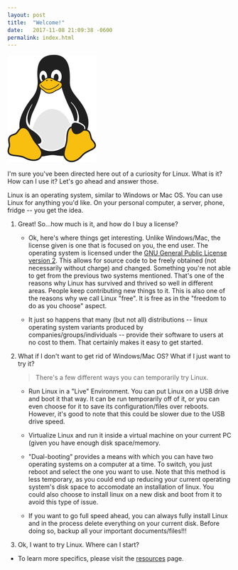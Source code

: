 ```yaml
---
layout: post
title:  "Welcome!"
date:   2017-11-08 21:09:38 -0600
permalink: index.html
---
```

![TuxFlat.svg.png](assets/TuxFlat.svg.png)

I'm sure you've been directed here out of a curiosity for Linux. What is it? How can I use it?
Let's go ahead and answer those.

Linux is an operating system, similar to Windows or Mac OS.
You can use Linux for anything you'd like. On your personal computer, a server, phone, fridge -- you get the idea.
1. Great! So...how much is it, and how do I buy a license?
   * Ok, here's where things get interesting. Unlike Windows/Mac, the license given is one that is focused on you, the end user. The operating system is licensed under the [GNU General Public License version 2][GPL2]. This allows for source code to be freely obtained (not necessarily without charge) and changed. Something you're not able to get from the previous two systems mentioned. That's one of the reasons why Linux has survived and thrived so well in different areas. People keep contributing new things to it. This is also one of the reasons why we call Linux "free". It is free as in the "freedom to do as you choose" aspect.

   * It just so happens that many (but not all) distributions -- linux operating system variants produced by companies/groups/individuals  -- provide their software to users at no cost to them. That certainly makes it easy to get started.
2. What if I don't want to get rid of Windows/Mac OS? What if I just want to try it?  
	>There's a few different ways you can temporarily try Linux.
	    
	* Run Linux in a "Live" Environment. You can put Linux on a USB drive and boot it that way. It can be run temporarily off of it, or you can even choose for it to save its configuration/files over reboots. However, it's good to note that this could be slower due to the USB drive speed.
	      
	* Virtualize Linux and run it inside a virtual machine on your current PC (given you have enough disk space/memory.
	  
	* "Dual-booting" provides a means with which you can have two operating systems on a computer at a time. To switch, you just reboot and select the one you want to use. Note that this method is less temporary, as you could end up reducing your current operating system's disk space to accomodate an installation of linux. You could also choose to install linux on a new disk and boot from it to avoid this type of issue.
	  
	* If you want to go full speed ahead, you can always fully install Linux and in the process delete everything on your current disk. Before doing so, backup all your important documents/files!!!

3. Ok, I want to try Linux. Where can I start?
* To learn more specifics, please visit the [resources][resources] page.

[resources]:   /resources/
[GPL2]:        https://www.gnu.org/licenses/old-licenses/gpl-2.0.html
